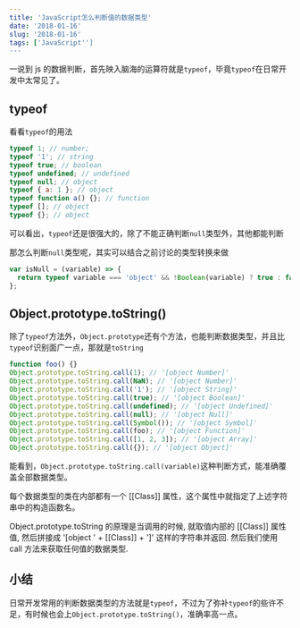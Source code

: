 ```yaml
---
title: 'JavaScript怎么判断值的数据类型'
date: '2018-01-16'
slug: '2018-01-16'
tags: ['JavaScript'']
---
```


一说到 js 的数据判断，首先映入脑海的运算符就是`typeof`，毕竟`typeof`在日常开发中太常见了。

## typeof

看看`typeof`的用法

```js
typeof 1; // number;
typeof '1'; // string
typeof true; // boolean
typeof undefined; // undefined
typeof null; // object
typeof { a: 1 }; // object
typeof function a() {}; // function
typeof []; // object
typeof {}; // object
```

可以看出，`typeof`还是很强大的，除了不能正确判断`null`类型外，其他都能判断

那怎么判断`null`类型呢，其实可以结合之前讨论的类型转换来做

```js
var isNull = (variable) => {
  return typeof variable === 'object' && !Boolean(variable) ? true : false;
};
```

## Object.prototype.toString()

除了`typeof`方法外，`Object.prototype`还有个方法，也能判断数据类型，并且比`typeof`识别面广一点，那就是`toString`

```js
function foo() {}
Object.prototype.toString.call(1); // '[object Number]'
Object.prototype.toString.call(NaN); // '[object Number]'
Object.prototype.toString.call('1'); // '[object String]'
Object.prototype.toString.call(true); // '[object Boolean]'
Object.prototype.toString.call(undefined); // '[object Undefined]'
Object.prototype.toString.call(null); // '[object Null]'
Object.prototype.toString.call(Symbol()); // '[object Symbol]'
Object.prototype.toString.call(foo); // '[object Function]'
Object.prototype.toString.call([1, 2, 3]); // '[object Array]'
Object.prototype.toString.call({}); // '[object Object]'
```

能看到，`Object.prototype.toString.call(variable)`这种判断方式，能准确覆盖全部数据类型。

每个数据类型的类在内部都有一个 [[Class]] 属性，这个属性中就指定了上述字符串中的构造函数名。

Object.prototype.toString 的原理是当调用的时候, 就取值内部的 [[Class]] 属性值, 然后拼接成 '[object ' + [[Class]] + ']' 这样的字符串并返回. 然后我们使用 call 方法来获取任何值的数据类型.

## 小结

日常开发常用的判断数据类型的方法就是`typeof`，不过为了弥补`typeof`的些许不足，有时候也会上`Object.prototype.toString()`，准确率高一点。
